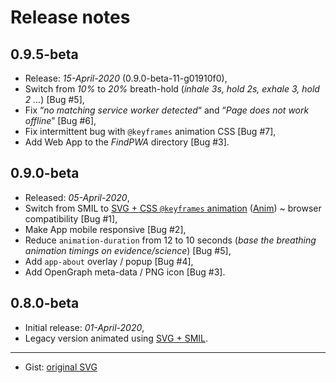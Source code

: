 
# Release notes #

## 0.9.5-beta

 * Release: _15-April-2020_ (0.9.0-beta-11-g01910f0),
 * Switch from _10%_ to _20%_ breath-hold (_inhale 3s, hold 2s, exhale 3, hold 2 …_) [Bug #5],
 * Fix “_no matching service worker detected_“ and “_Page does not work offline_” [Bug #6],
 * Fix intermittent bug with `@keyframes` animation CSS [Bug #7],
 * Add Web App to the _FindPWA_ directory [Bug #3].

## 0.9.0-beta

 * Released: _05-April-2020_,
 * Switch from SMIL to [SVG + CSS `@keyframes` animation][keyframe] ([Anim][cani-css-anim]) ~ browser compatibility [Bug #1],
 * Make App mobile responsive [Bug #2],
 * Reduce `animation-duration` from 12 to 10 seconds
 (_base the breathing animation timings on evidence/science_) [Bug #5],
 * Add `app-about` overlay / popup [Bug #4],
 * Add OpenGraph meta-data / PNG icon [Bug #3].

## 0.8.0-beta

 * Initial release: _01-April-2020_,
 * Legacy version animated using [SVG + SMIL][smil].

---

 * Gist: [original SVG][gist]

[gist]: https://gist.github.com/nfreear/c8666ec92360d09c4f6d559a4e4d55ec
  "Gist: nfreear / breathing-animation.web-app.svg"
[smil]: https://css-tricks.com/guide-svg-animations-smil/
  "A Guide to SVG Animations (SMIL), by Sara Soueidan, 29-Aug-2018."
[keyframe]: https://css-tricks.com/snippets/css/keyframe-animation-syntax/
  "Keyframe Animation Syntax, by Chris Coyier, 19-Sep-2016."
[cani-css-anim]:https://caniuse.com/#feat=css-animation
  "Can I use 'CSS Animation' (keyframe)?"
